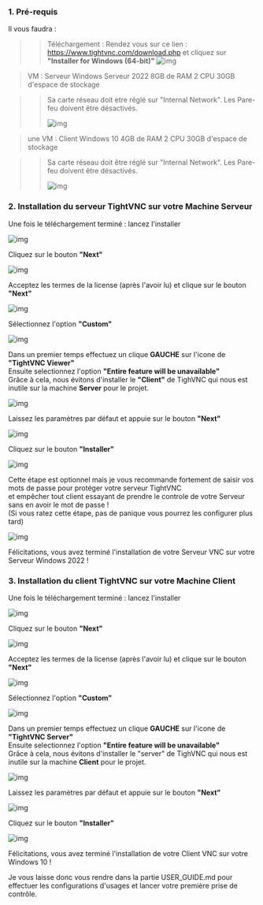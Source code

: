 ### 1. Pré-requis
Il vous faudra : 

>> Téléchargement :
>Rendez vous sur ce lien : https://www.tightvnc.com/download.php et cliquez sur **"Installer for Windows (64-bit)"**
>![img](https://github.com/Hichiraku/Projet_VNC/blob/main/data/install1.png?raw=true)


>VM : Serveur
> Windows Serveur 2022
> 8GB de RAM
> 2 CPU
> 30GB d'espace de stockage

>> Sa carte réseau doit etre réglé sur "Internal Network".
>> Les Pare-feu doivent être désactivés.
>> 
>> ![img](https://github.com/Hichiraku/Projet_VNC/blob/main/data/ConfigVM.png?raw=true)

>une VM : Client
>Windows 10
> 4GB de RAM
> 2 CPU
> 30GB d'espace de stockage

>>Sa carte réseau doit être réglé sur "Internal Network".
>>Les Pare-feu doivent être désactivés.
>>
>>![img](https://github.com/Hichiraku/Projet_VNC/blob/main/data/ConfigVM.png?raw=true)

### 2. Installation du serveur TightVNC sur votre Machine Serveur
Une fois le téléchargement terminé : lancez l'installer 

![img](https://github.com/Hichiraku/Projet_VNC/blob/main/data/install2.png?raw=true)

Cliquez sur le bouton **"Next"**

![img](https://github.com/Hichiraku/Projet_VNC/blob/main/data/install3.png?raw=true)

Acceptez les termes de la license (après l'avoir lu) et clique sur le bouton **"Next"**

![img](https://github.com/Hichiraku/Projet_VNC/blob/main/data/install4.png?raw=true)

Sélectionnez l'option **"Custom"**

![img](https://github.com/Hichiraku/Projet_VNC/blob/main/data/install5serve.png?raw=true)

Dans un premier temps effectuez un clique **GAUCHE** sur l'icone de **"TightVNC Viewer"**  
Ensuite selectionnez l'option **"Entire feature will be unavailable"**  
Grâce à cela, nous évitons d'installer le **"Client"** de TighVNC qui nous est inutile sur la machine **Server** pour le projet.

![img](https://github.com/Hichiraku/Projet_VNC/blob/main/data/install6serve.png?raw=true)

Laissez les paramètres par défaut et appuie sur le bouton **"Next"**

![img](https://github.com/Hichiraku/Projet_VNC/blob/main/data/install7serve.png?raw=true)

Cliquez sur le bouton **"Installer"**

![img](https://github.com/Hichiraku/Projet_VNC/blob/main/data/install8serve.png?raw=true)

Cette étape est optionnel mais je vous recommande fortement de saisir vos mots de passe pour protéger votre serveur TightVNC  
et empêcher tout client essayant de prendre le controle de votre Serveur sans en avoir le mot de passe !  
(Si vous ratez cette étape, pas de panique vous pourrez les configurer plus tard)

![img](https://github.com/Hichiraku/Projet_VNC/blob/main/data/install9serve.png?raw=true)

Félicitations, vous avez terminé l'installation de votre Serveur VNC sur votre Serveur Windows 2022 !

### 3. Installation du client TightVNC sur votre Machine Client

Une fois le téléchargement terminé : lancez l'installer 

![img](https://github.com/Hichiraku/Projet_VNC/blob/main/data/install2.png?raw=true)

Cliquez sur le bouton **"Next"**

![img](https://github.com/Hichiraku/Projet_VNC/blob/main/data/install3.png?raw=true)

Acceptez les termes de la license (après l'avoir lu) et clique sur le bouton **"Next"**

![img](https://github.com/Hichiraku/Projet_VNC/blob/main/data/install4.png?raw=true)

Sélectionnez l'option **"Custom"**

![img](https://github.com/Hichiraku/Projet_VNC/blob/main/data/install5client.png?raw=true)

Dans un premier temps effectuez un clique **GAUCHE** sur l'icone de **"TightVNC Server"**   
Ensuite selectionnez l'option **"Entire feature will be unavailable"**  
Grâce à cela, nous évitons d'installer le "server" de TighVNC qui nous est inutile sur la machine **Client** pour le projet.  

![img](https://github.com/Hichiraku/Projet_VNC/blob/main/data/install6client.png?raw=true)

Laissez les paramètres par défaut et appuie sur le bouton **"Next"**

![img](https://github.com/Hichiraku/Projet_VNC/blob/main/data/install7client.png?raw=true)

Cliquez sur le bouton **"Installer"**

![img](https://github.com/Hichiraku/Projet_VNC/blob/main/data/install8client.png?raw=true)

Félicitations, vous avez terminé l'installation de votre Client VNC sur votre Windows 10 !

Je vous laisse donc vous rendre dans la partie USER_GUIDE.md pour effectuer les configurations d'usages et lancer votre première prise de contrôle.
